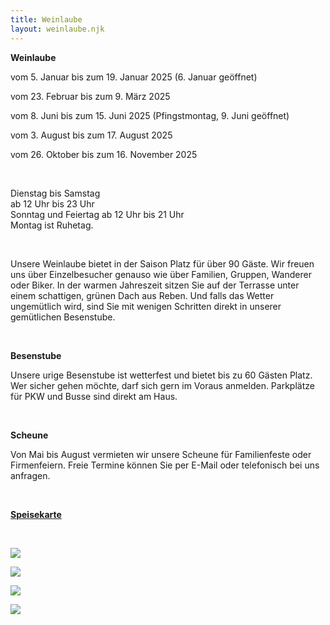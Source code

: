 ```yaml
---
title: Weinlaube
layout: weinlaube.njk
---
```

**Weinlaube**

vom 5. Januar bis zum 19. Januar 2025 (6. Januar geöffnet)

vom 23. Februar bis zum 9. März 2025

vom 8. Juni bis zum 15. Juni 2025 (Pfingstmontag, 9. Juni geöffnet)

vom 3. August bis zum 17. August 2025

vom 26. Oktober bis zum 16. November 2025

<br>

Dienstag bis Samstag\
ab 12 Uhr bis 23 Uhr\
Sonntag und Feiertag ab 12 Uhr bis 21 Uhr\
Montag ist Ruhetag.  

<br>

Unsere Weinlaube bietet in der Saison Platz für über 90 Gäste. Wir freuen uns über Einzelbesucher genauso wie über Familien, Gruppen, Wanderer oder Biker. In der warmen Jahreszeit sitzen Sie auf der Terrasse unter einem schattigen, grünen Dach aus Reben. Und falls das Wetter ungemütlich wird, sind Sie mit wenigen Schritten direkt in unserer gemütlichen Besenstube.  

<br>

**Besenstube**

Unsere urige Besenstube ist wetterfest und bietet bis zu 60 Gästen Platz. Wer sicher gehen möchte, darf sich gern im Voraus anmelden. Parkplätze für PKW und Busse sind direkt am Haus.  

<br>

**Scheune**

Von Mai bis August vermieten wir unsere Scheune für Familienfeste oder Firmenfeiern. Freie Termine können Sie per E-Mail oder telefonisch bei uns anfragen.

<br>

<a href="/assets/img/karte_januar2025_ohnePreis.pdf" target="_blank">**Speisekarte**</a>

<br>

![](/assets/img/01_weinlaube_01.jpeg)

![](/assets/img/01_weinlaube_02.jpeg)

![](/assets/img/01_weinlaube_03.jpeg)

![](/assets/img/01_weinlaube_04.jpeg)
